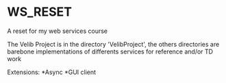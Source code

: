 # WS_RESET
A reset for my web services course

The Velib Project is in the directory 'VelibProject', the others directories are barebone implementations of differents services for reference and/or TD work

Extensions:
*Async
*GUI client

